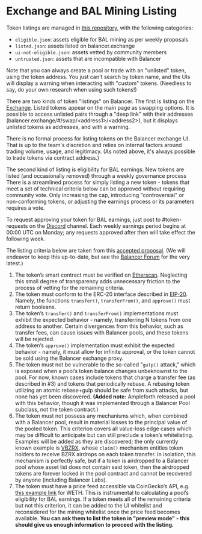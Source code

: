 # Exchange and BAL Mining Listing

Token listings are managed in [this repository](https://github.com/balancer-labs/assets), with the following categories:

* `eligible.json`: assets eligible for BAL mining as per weekly proposals
* `listed.json`: assets listed on balancer.exchange
* `ui-not-eligible.json`: assets vetted by community members
* `untrusted.json`: assets that are incompatible with Balancer

Note that you can always create a pool or trade with an "unlisted" token, using the token address. You just can't search by token name, and the UIs will display a warning when interacting with "custom" tokens. \(Needless to say, do your own research when using such tokens!\)

There are two kinds of token "listings" on Balancer. The first is listing on the [Exchange](https://balancer.exchange/#/swap). Listed tokens appear on the main page as swapping options. It is possible to access unlisted pairs through a "deep link" with their addresses \(balancer.exchange/\#/swap/&lt;address1&gt;/&lt;address2&gt;\), but it displays unlisted tokens as addresses, and with a warning.

There is no formal process for listing tokens on the Balancer exchange UI. That is up to the team's discretion and relies on internal factors around trading volume, usage, and legitimacy. \(As noted above, it's always possible to trade tokens via contract address.\)

The second kind of listing is eligibility for BAL earnings. New tokens are listed \(and occasionally removed\) through a weekly governance process There is a streamlined process for simply listing a new token - tokens that meet a set of technical criteria below can be approved without requiring community vote. Only increasing the cap, introducing "controversial" or non-conforming tokens, or adjusting the earnings process or its parameters requires a vote.

To request approving your token for BAL earnings, just post to \#token-requests on the [Discord](https://discord.gg/ARJWaeF) channel. Each weekly earnings period begins at 00:00 UTC on Monday; any requests approved after then will take effect the following week.

The listing criteria below are taken from this [accepted proposal](https://forum.balancer.finance/t/proposal-to-update-the-whitelist-process/217/4). \(We will endeavor to keep this up-to-date, but see the [Balancer Forum](https://forum.balancer.finance/) for the very latest.\)

1. The token’s smart contract must be verified on [Etherscan](https://etherscan.io/). Neglecting this small degree of transparency adds unnecessary friction to the process of vetting for the remaining criteria.
2. The token must conform to the ERC-20 interface described in [EIP-20](https://eips.ethereum.org/EIPS/eip-20). Namely, the functions `transfer()`, `transferFrom()`, and `approve()` must return booleans.
3. The token’s `transfer()` and `transferFrom()` implementations must exhibit the expected behavior - namely, transferring N tokens from one address to another. Certain divergences from this behavior, such as transfer fees, can cause issues with Balancer pools, and these tokens will be rejected.
4. The token’s `approve()` implementation must exhibit the expected behavior - namely, it must allow for infinite approval, or the token cannot be sold using the Balancer exchange proxy.
5. The token must not be vulnerable to the so-called "`gulp()` attack," which is exposed when a pool’s token balance changes unbeknownst to the pool. For now, known cases include tokens that charge a transfer fee \(as described in \#3\) and tokens that periodically rebase. A rebasing token utilizing an atomic rebase+gulp should be safe from such attacks, but none has yet been discovered. **\(Added note:** Ampleforth released a pool with this behavior, though it was implemented through a Balancer Pool subclass, not the token contract.\)
6. The token must not possess any mechanisms which, when combined with a Balancer pool, result in material losses to the principal value of the pooled token. This criterion covers all value-loss edge cases which may be difficult to anticipate but can still preclude a token’s whitelisting. Examples will be added as they are discovered; the only currently known example is [VBZRX](https://etherscan.io/address/0xB72B31907C1C95F3650b64b2469e08EdACeE5e8F), whose `claim()` mechanism entitles token holders to receive BZRX airdrops on each token transfer. In isolation, this mechanism is perfectly safe, but if a token is airdropped to a Balancer pool whose asset list does not contain said token, then the airdropped tokens are forever locked in the pool contract and cannot be recovered by anyone \(including Balancer Labs\).
7. The token must have a price feed accessible via CoinGecko’s API, e.g. [this example link](https://api.coingecko.com/api/v3/simple/token_price/ethereum?contract_addresses=0xC02aaA39b223FE8D0A0e5C4F27eAD9083C756Cc2&vs_currencies=usd) for WETH. This is instrumental to calculating a pool’s eligibility for BAL earnings. If a token meets all of the remaining criteria but not this criterion, it can be added to the UI whitelist and reconsidered for the mining whitelist once the price feed becomes available. **You can ask them to list the token in "preview mode" - this should give us enough information to proceed with the listing.**

